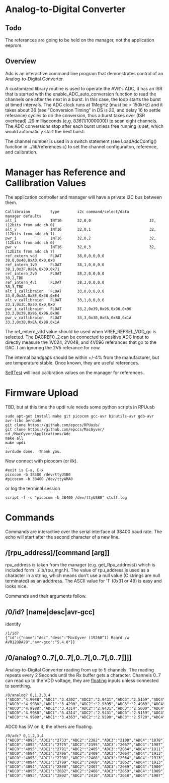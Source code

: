 # Analog-to-Digital Converter

## Todo

The referances are going to be held on the manager, not the application eeprom.

## Overview

Adc is an interactive command line program that demonstrates control of an Analog-to-Digital Converter. 

A customized library routine is used to operate the AVR's ADC, it has an ISR that is started with the enable_ADC_auto_conversion function to read the channels one after the next in a burst. In this case, the loop starts the burst at timed intervals. The ADC clock runs at 1MegHz (must be > 150kHz) and it takes about 36 (see "Conversion Timing" in DS is 20, and delay 16 to settle referance) cycles to do the conversion, thus a burst takes over (ISR overhead) .29 milliseconds (e.g. 8*36*(1/1000000)) to scan eight channels. The ADC conversions stop after each burst unless free running is set, which would automaticly start the next burst.

The channel number is used in a switch statement (see LoadAdcConfig() function in ../lib/references.c) to set the channel configuraiton, reference, and calibration.


# Manager has Reference and Callibration Values

The application controller and manager will have a private I2C bus between them.

```
Callibraion         type        i2c command/select/data         manager defaults 
alt_i               INT16       32,0,0                          32,(12bits from adc ch 0)
alt_v               INT16       32,0,1                          32,(12bits from adc ch 1)
pwr_i               INT16       32,0,2                          32,(12bits from adc ch 6)
pwr_v               INT16       32,0,3                          32,(12bits from adc ch 7)
ref_extern_vdd      FLOAT       38,0,0,0,0,0                    38,0,0x40,0xA0,0x0,0x0
ref_intern_1v0      FLOAT       38,1,0,0,0,0                    38,1,0x3F,0x8A,0x3D,0x71
ref_intern_2v0      FLOAT       38,2,0,0,0,0                    38,2,TBD
ref_intern_4v1      FLOAT       38,3,0,0,0,0                    38,3,TBD
alt_i_callibraion   FLOAT       33,0,0,0,0,0                    33,0,0x3A,0x8E,0x38,0xE4
alt_v_callibraion   FLOAT       33,1,0,0,0,0                    33,1,0x3C,0x30,0x0,0x0
pwr_i_callibraion   FLOAT       33,2,0x39,0x96,0x96,0x96        33,2,0x39,0x96,0x96,0x96
pwr_v_callibraion   FLOAT       33,3,0x3B,0xEA,0x88,0x1A        33,3,0x3B,0xEA,0x88,0x1A
```

The ref_extern_vdd value should be used when VREF_REFSEL_VDD_gc is selected. The DACREF0..2 can be connected to positive ADC input to directly measure the 1V024, 2V048, and 4V096 referances that go to the DAC. I am ignoring the 2V5 referance for now.

The internal bandgaps should be within +/-4% from the manufacturer, but are temperature stable. Once known, they are useful references.

[SelfTest] will load calibration values on the manager for references.

[SelfTest]: https://github.com/epccs/MacGyver/tree/master/Applications/SelfTest

# Firmware Upload

TBD, but at this time the updi rule needs some python scripts in RPUusb

``` 
sudo apt-get install make git picocom gcc-avr binutils-avr gdb-avr avr-libc avrdude
git clone https://github.com/epccs/RPUusb/
git clone https://github.com/epccs/MacGyver/
cd /MacGyver/Applications/Adc
make all
make updi
...
avrdude done.  Thank you.
``` 

Now connect with picocom (or ilk).


``` 
#exit is C-a, C-x
picocom -b 38400 /dev/ttyUSB0
#picocom -b 38400 /dev/ttyAMA0
``` 

or log the terminal session

``` 
script -f -c "picocom -b 38400 /dev/ttyUSB0" stuff.log
``` 


# Commands

Commands are interactive over the serial interface at 38400 baud rate. The echo will start after the second character of a new line. 


## /\[rpu_address\]/\[command \[arg\]\]

rpu_address is taken from the manager (e.g. get_Rpu_address() which is included form ../lib/rpu_mgr.h). The value of rpu_address is used as a character in a string, which means don't use a null value (C strings are null terminated) as an adddress. The ASCII value for '1' (0x31 or 49) is easy and looks nice.

Commands and their arguments follow.


## /0/id? \[name|desc|avr-gcc\]

identify 

``` 
/1/id?
{"id":{"name":"Adc","desc":"MacGyver (19260^1) Board /w AVR128DA28","avr-gcc":"5.4.0"}}
```

##  /0/analog? 0..7\[,0..7\[,0..7\[,0..7\[,0..7\]\]\]\]    

Analog-to-Digital Converter reading from up to 5 channels. The reading repeats every 2 Seconds until the Rx buffer gets a character. Channels 0..7 can read up to the VDD voltage, they are [floating] inputs unless connected to somthing.

[floating]: https://learn.adafruit.com/circuit-playground-digital-input/floating-inputs

``` 
/0/analog? 0,1,2,3,4
{"ADC0":"4.9988","ADC1":"3.4302","ADC2":"2.9431","ADC3":"2.5159","ADC4":"2.1887"}
{"ADC0":"4.9988","ADC1":"3.4290","ADC2":"2.9395","ADC3":"2.4963","ADC4":"2.2607"}
{"ADC0":"4.9988","ADC1":"3.4314","ADC2":"2.9431","ADC3":"2.5000","ADC4":"2.1570"}
{"ADC0":"4.9988","ADC1":"3.4314","ADC2":"2.9431","ADC3":"2.5159","ADC4":"2.1863"}
{"ADC0":"4.9988","ADC1":"3.4363","ADC2":"2.9590","ADC3":"2.5720","ADC4":"2.2583"}
```

ADC0 has 5V on it, the others are floating. 

```
/0/adc? 0,1,2,3,4
{"ADC0":"4095","ADC1":"2733","ADC2":"2382","ADC3":"2100","ADC4":"1878"}
{"ADC0":"4095","ADC1":"2775","ADC2":"2395","ADC3":"2067","ADC4":"1907"}
{"ADC0":"4095","ADC1":"2791","ADC2":"2405","ADC3":"2064","ADC4":"1911"}
{"ADC0":"4094","ADC1":"2796","ADC2":"2409","ADC3":"2064","ADC4":"1913"}
{"ADC0":"4095","ADC1":"2798","ADC2":"2408","ADC3":"2064","ADC4":"1913"}
{"ADC0":"4094","ADC1":"2799","ADC2":"2408","ADC3":"2062","ADC4":"1913"}
{"ADC0":"4094","ADC1":"2800","ADC2":"2407","ADC3":"2059","ADC4":"1909"}
{"ADC0":"4095","ADC1":"2802","ADC2":"2408","ADC3":"2059","ADC4":"1909"}
{"ADC0":"4095","ADC1":"2802","ADC2":"2410","ADC3":"2058","ADC4":"1907"}
```



